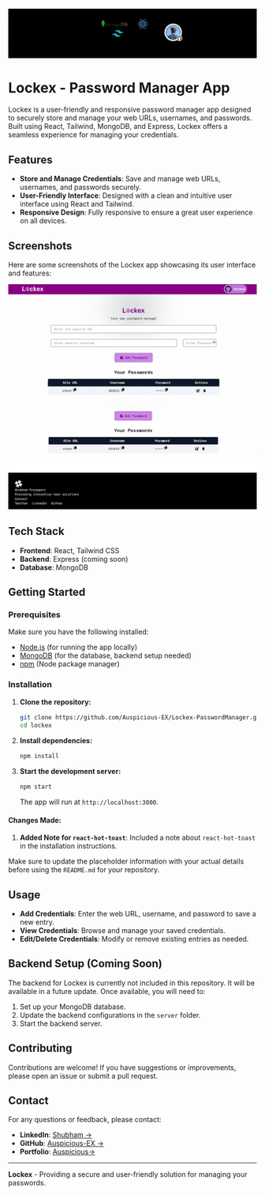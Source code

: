 [![MasterHead](https://github.com/Auspicious-EX/Lockex-PasswordManager/blob/main/src/assets/Demo-Picture/BANNER.gif?raw=true)](https://github.com/Auspicious-EX/DailyWebDev)

# Lockex - Password Manager App

Lockex is a user-friendly and responsive password manager app designed to securely store and manage your web URLs, usernames, and passwords. Built using React, Tailwind, MongoDB, and Express, Lockex offers a seamless experience for managing your credentials.

## Features

- **Store and Manage Credentials**: Save and manage web URLs, usernames, and passwords securely.
- **User-Friendly Interface**: Designed with a clean and intuitive user interface using React and Tailwind.
- **Responsive Design**: Fully responsive to ensure a great user experience on all devices.

## Screenshots

Here are some screenshots of the Lockex app showcasing its user interface and features:


   ![Homepage](https://github.com/Auspicious-EX/Lockex-PasswordManager/blob/main/src/assets/Demo-Picture/1.png?raw=true)

   ![Credential Management](https://github.com/Auspicious-EX/Lockex-PasswordManager/blob/main/src/assets/Demo-Picture/2.png?raw=true)


## Tech Stack

- **Frontend**: React, Tailwind CSS
- **Backend**: Express (coming soon)
- **Database**: MongoDB

## Getting Started

### Prerequisites

Make sure you have the following installed:

- [Node.js](https://nodejs.org/) (for running the app locally)
- [MongoDB](https://www.mongodb.com/) (for the database, backend setup needed)
- [npm](https://www.npmjs.com/) (Node package manager)

### Installation

1. **Clone the repository:**

   ```bash
   git clone https://github.com/Auspicious-EX/Lockex-PasswordManager.git
   cd lockex
   ```

2. **Install dependencies:**

   ```bash
   npm install
   ```

3. **Start the development server:**

   ```bash
   npm start
   ```

   The app will run at `http://localhost:3000`.


#### Changes Made:
1. **Added Note for `react-hot-toast`**: Included a note about `react-hot-toast` in the installation instructions.

Make sure to update the placeholder information with your actual details before using the `README.md` for your repository.


## Usage

- **Add Credentials**: Enter the web URL, username, and password to save a new entry.
- **View Credentials**: Browse and manage your saved credentials.
- **Edit/Delete Credentials**: Modify or remove existing entries as needed.

## Backend Setup (Coming Soon)

The backend for Lockex is currently not included in this repository. It will be available in a future update. Once available, you will need to:

1. Set up your MongoDB database.
2. Update the backend configurations in the `server` folder.
3. Start the backend server.

## Contributing

Contributions are welcome! If you have suggestions or improvements, please open an issue or submit a pull request.



## Contact

For any questions or feedback, please contact:

- **LinkedIn**: [Shubham ->](https://www.linkedin.com/in/shubham-prajapati-b1051a246/)
- **GitHub**: [Auspicious-EX ->](https://github.com/Auspicious)
- **Portfolio**: [Auspicious->](https://auspicious.me)


---

**Lockex** - Providing a secure and user-friendly solution for managing your passwords.

